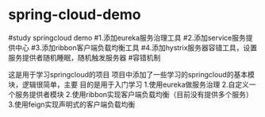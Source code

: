 # spring-cloud-demo
#study springcloud demo
#1.添加eureka服务治理工具
#2.添加service服务提供中心
#3.添加ribbon客户端负载均衡工具
#4.添加hystrix服务器容错工具，设置服务提供者随机睡眠，随机触发服务器
#容错机制

这是用于学习springcloud的项目
项目中添加了一些学习的springcloud的基本模块，逻辑很简单，主要
目的是用于入门学习
1.使用eureka做服务治理
2.自定义一个服务提供者模块
2.使用ribbon实现客户端负载均衡（目前没有提供多个服务）
3.使用feign实现声明式的客户端负载均衡
